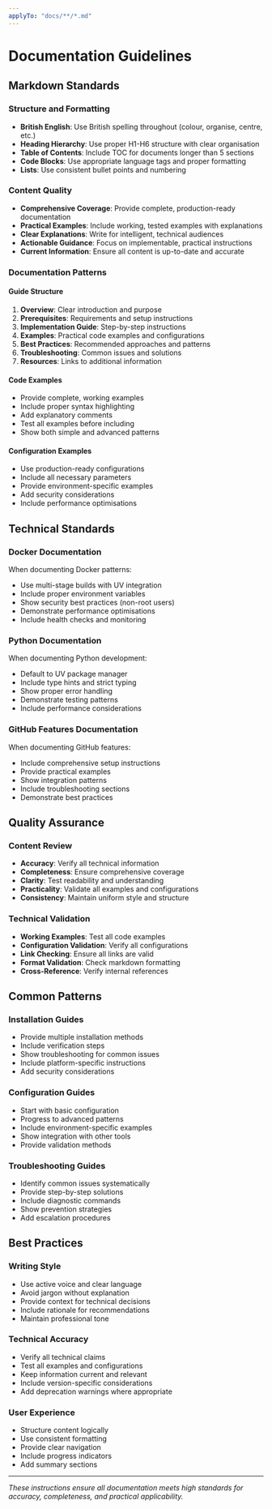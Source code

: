 ```yaml
---
applyTo: "docs/**/*.md"
---
```


# Documentation Guidelines

## Markdown Standards

### Structure and Formatting

- **British English**: Use British spelling throughout (colour, organise, centre, etc.)
- **Heading Hierarchy**: Use proper H1-H6 structure with clear organisation
- **Table of Contents**: Include TOC for documents longer than 5 sections
- **Code Blocks**: Use appropriate language tags and proper formatting
- **Lists**: Use consistent bullet points and numbering

### Content Quality

- **Comprehensive Coverage**: Provide complete, production-ready documentation
- **Practical Examples**: Include working, tested examples with explanations
- **Clear Explanations**: Write for intelligent, technical audiences
- **Actionable Guidance**: Focus on implementable, practical instructions
- **Current Information**: Ensure all content is up-to-date and accurate

### Documentation Patterns

#### Guide Structure
1. **Overview**: Clear introduction and purpose
2. **Prerequisites**: Requirements and setup instructions
3. **Implementation Guide**: Step-by-step instructions
4. **Examples**: Practical code examples and configurations
5. **Best Practices**: Recommended approaches and patterns
6. **Troubleshooting**: Common issues and solutions
7. **Resources**: Links to additional information

#### Code Examples
- Provide complete, working examples
- Include proper syntax highlighting
- Add explanatory comments
- Test all examples before including
- Show both simple and advanced patterns

#### Configuration Examples
- Use production-ready configurations
- Include all necessary parameters
- Provide environment-specific examples
- Add security considerations
- Include performance optimisations

## Technical Standards

### Docker Documentation

When documenting Docker patterns:
- Use multi-stage builds with UV integration
- Include proper environment variables
- Show security best practices (non-root users)
- Demonstrate performance optimisations
- Include health checks and monitoring

### Python Documentation

When documenting Python development:
- Default to UV package manager
- Include type hints and strict typing
- Show proper error handling
- Demonstrate testing patterns
- Include performance considerations

### GitHub Features Documentation

When documenting GitHub features:
- Include comprehensive setup instructions
- Provide practical examples
- Show integration patterns
- Include troubleshooting sections
- Demonstrate best practices

## Quality Assurance

### Content Review

- **Accuracy**: Verify all technical information
- **Completeness**: Ensure comprehensive coverage
- **Clarity**: Test readability and understanding
- **Practicality**: Validate all examples and configurations
- **Consistency**: Maintain uniform style and structure

### Technical Validation

- **Working Examples**: Test all code examples
- **Configuration Validation**: Verify all configurations
- **Link Checking**: Ensure all links are valid
- **Format Validation**: Check markdown formatting
- **Cross-Reference**: Verify internal references

## Common Patterns

### Installation Guides
- Provide multiple installation methods
- Include verification steps
- Show troubleshooting for common issues
- Include platform-specific instructions
- Add security considerations

### Configuration Guides
- Start with basic configuration
- Progress to advanced patterns
- Include environment-specific examples
- Show integration with other tools
- Provide validation methods

### Troubleshooting Guides
- Identify common issues systematically
- Provide step-by-step solutions
- Include diagnostic commands
- Show prevention strategies
- Add escalation procedures

## Best Practices

### Writing Style
- Use active voice and clear language
- Avoid jargon without explanation
- Provide context for technical decisions
- Include rationale for recommendations
- Maintain professional tone

### Technical Accuracy
- Verify all technical claims
- Test all examples and configurations
- Keep information current and relevant
- Include version-specific considerations
- Add deprecation warnings where appropriate

### User Experience
- Structure content logically
- Use consistent formatting
- Provide clear navigation
- Include progress indicators
- Add summary sections

---

*These instructions ensure all documentation meets high standards for accuracy, completeness, and practical applicability.*
